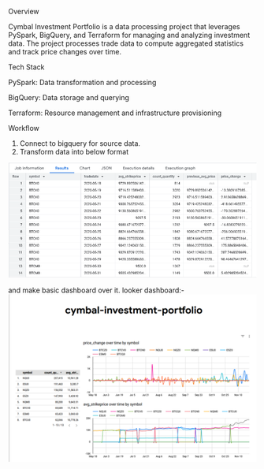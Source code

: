 Overview

Cymbal Investment Portfolio is a data processing project that leverages PySpark, BigQuery, and Terraform for managing and analyzing investment data. The project processes trade data to compute aggregated statistics and track price changes over time.

Tech Stack

PySpark: Data transformation and processing

BigQuery: Data storage and querying

Terraform: Resource management and infrastructure provisioning


Workflow

1. Connect to bigquery for source data.
2. Transform data into below format

![alt text](<Screenshot 2025-03-30 at 23-13-50 Repository – BigQuery – arvind-dev – Google Cloud console.png>)

and make basic dashboard over it.
looker dashboard:-
![alt text](portfolio.png)